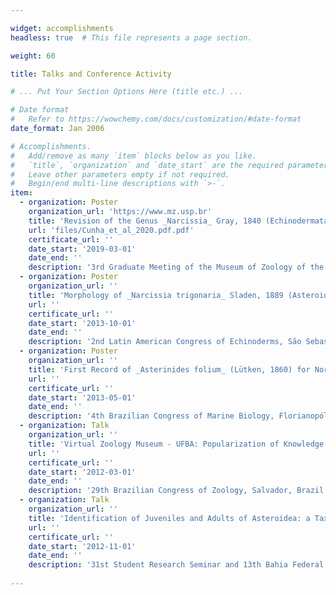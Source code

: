 ```yaml
---

widget: accomplishments
headless: true  # This file represents a page section.

weight: 60

title: Talks and Conference Activity

# ... Put Your Section Options Here (title etc.) ...

# Date format
#   Refer to https://wowchemy.com/docs/customization/#date-format
date_format: Jan 2006

# Accomplishments.
#   Add/remove as many `item` blocks below as you like.
#   `title`, `organization` and `date_start` are the required parameters.
#   Leave other parameters empty if not required.
#   Begin/end multi-line descriptions with `>-`.
item:
  - organization: Poster
    organization_url: 'https://www.mz.usp.br'
    title: 'Revision of the Genus _Narcissia_ Gray, 1840 (Echinodermata, Asteroidea): from Morphology to Taxonomy'
    url: 'files/Cunha_et_al_2020.pdf.pdf'
    certificate_url: ''
    date_start: '2019-03-01'
    date_end: ''
    description: '3rd Graduate Meeting of the Museum of Zoology of the University of São Paulo, São Paulo, Brazil'
  - organization: Poster
    organization_url: ''
    title: 'Morphology of _Narcissia trigonaria_ Sladen, 1889 (Asteroidea: Ophidiasteridae): a Taxonomic Problem?'
    url: ''
    certificate_url: ''
    date_start: '2013-10-01'
    date_end: ''
    description: '2nd Latin American Congress of Echinoderms, São Sebastião, Brazil'
  - organization: Poster
    organization_url: ''
    title: 'First Record of _Asterinides folium_ (Lütken, 1860) for Northeastern Brazil'
    url: ''
    certificate_url: ''
    date_start: '2013-05-01'
    date_end: ''
    description: '4th Brazilian Congress of Marine Biology, Florianopólis, Brazil'
  - organization: Talk
    organization_url: ''
    title: 'Virtual Zoology Museum - UFBA: Popularization of Knowledge about the Phylum Echinodermata'
    url: ''
    certificate_url: ''
    date_start: '2012-03-01'
    date_end: ''
    description: '29th Brazilian Congress of Zoology, Salvador, Brazil'
  - organization: Talk
    organization_url: ''
    title: 'Identification of Juveniles and Adults of Asteroidea: a Taxonomic Problem'
    url: ''
    certificate_url: ''
    date_start: '2012-11-01'
    date_end: ''
    description: '31st Student Research Seminar and 13th Bahia Federal University Research and Graduate Seminar, Salvador, Brazil'  
    
---
```

